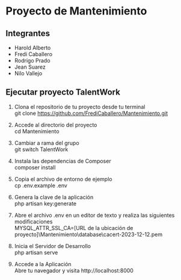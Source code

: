 # Proyecto de Mantenimiento
## Integrantes
- Harold Alberto
- Fredi Caballero
- Rodrigo Prado
- Jean Suarez
- Nilo Vallejo

## Ejecutar proyecto TalentWork

1. Clona el repositorio de tu proyecto desde tu terminal  
git clone https://github.com/FrediCaballero/Mantenimiento.git

2. Accede al directorio del proyecto  
cd Mantenimiento

3. Cambiar a rama del grupo  
git switch TalentWork  

4. Instala las dependencias de Composer  
composer install

5. Copia el archivo de entorno de ejemplo  
cp .env.example .env

6. Genera la clave de la aplicación  
php artisan key:generate

7. Abre el archivo .env en un editor de texto y realiza las siguientes modificaciones  
MYSQL_ATTR_SSL_CA=[URL de la ubicación de proyecto]\Mantenimiento\database\cacert-2023-12-12.pem

8. Inicia el Servidor de Desarrollo  
php artisan serve

10. Accede a la Aplicación  
Abre tu navegador y visita http://localhost:8000
